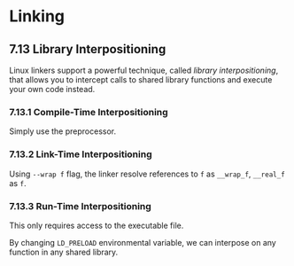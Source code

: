 # Linking
## 7.13 Library Interpositioning
Linux linkers support a powerful technique, called *library interpositioning*, that allows you to intercept calls to shared library functions and execute your own code instead.

### 7.13.1 Compile-Time Interpositioning
Simply use the preprocessor.

### 7.13.2 Link-Time Interpositioning
Using `--wrap f` flag, the linker resolve references to `f` as `__wrap_f`, `__real_f` as `f`.

### 7.13.3 Run-Time Interpositioning
This only requires access to the executable file.

By changing `LD_PRELOAD` environmental variable, we can interpose on any function in any shared library.